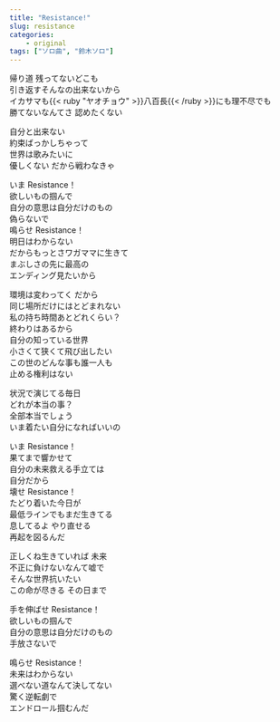 ```yaml
---
title: "Resistance!"
slug: resistance
categories:
    - original
tags: ["ソロ曲", "鈴木ソロ"]
---
```


帰り道 残ってないどこも  
引き返すそんなの出来ないから  
イカサマも{{< ruby "ヤオチョウ" >}}八百長{{< /ruby >}}にも理不尽でも  
勝てないなんてさ 認めたくない  

自分と出来ない  
約束ばっかしちゃって  
世界は歌みたいに  
優しくない だから戦わなきゃ  

いま Resistance！  
欲しいもの掴んで  
自分の意思は自分だけのもの  
偽らないで  
鳴らせ Resistance！  
明日はわからない  
だからもっとさワガママに生きて  
まぶしさの先に最高の  
エンディング見たいから  

環境は変わってく だから  
同じ場所だけにはとどまれない  
私の持ち時間あとどれくらい？  
終わりはあるから  
自分の知っている世界  
小さくて狭くて飛び出したい  
この世のどんな事も誰一人も  
止める権利はない  

状況で演じてる毎日  
どれが本当の事？  
全部本当でしょう  
いま着たい自分になればいいの  

いま Resistance！  
果てまで響かせて  
自分の未来救える手立ては  
自分だから  
壊せ Resistance！  
たどり着いた今日が  
最低ラインでもまだ生きてる  
息してるよ やり直せる  
再起を図るんだ  

正しくね生きていれば 未来  
不正に負けないなんて嘘で  
そんな世界抗いたい  
この命が尽きる その日まで  

手を伸ばせ Resistance！  
欲しいもの掴んで  
自分の意思は自分だけのもの  
手放さないで  

鳴らせ Resistance！  
未来はわからない  
選べない道なんて決してない  
驚く逆転劇で  
エンドロール掴むんだ  
